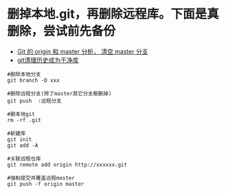 # 删掉本地.git，再删除远程库。下面是真删除，尝试前先备份

- [Git 的 origin 和 master 分析， 清空 master 分支](https://www.jianshu.com/p/4594abe59868)
- [git清理历史成为干净库](https://blog.csdn.net/wyongqing/article/details/84475683)

```shell
#删除本地分支
git branch -D xxx

#删除远程分支(除了master其它分支都删掉)
git push  :远程分支

#删本地git
rm -rf .git

#新建库
git init
git add -A

#关联远程仓库
git remote add origin http://xxxxxx.git

#强制提交并覆盖远程master
git push -f origin master

```
